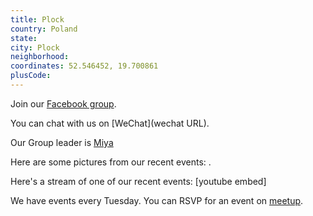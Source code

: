 ```yaml
---
title: Plock
country: Poland
state: 
city: Plock
neighborhood: 
coordinates: 52.546452, 19.700861
plusCode:
---
```

Join our [Facebook group](https://www.facebook.com/groups/free.code.camp.plock).

You can chat with us on [WeChat](wechat URL).

Our Group leader is [Miya](freecodecamp.org/miya)

Here are some pictures from our recent events:
![]().

Here's a stream of one of our recent events:
[youtube embed]

We have events every Tuesday. You can RSVP for an event on [meetup](meetupurl).
